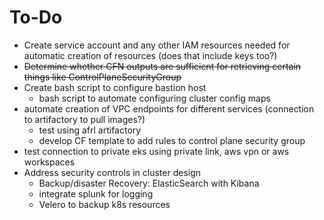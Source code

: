 # To-Do
* Create service account and any other IAM resources needed for automatic creation of resources (does that include keys too?)
* ~~Determine whether CFN outputs are sufficient for retrieving certain things like ControlPlaneSecurityGroup~~
* Create bash script to configure bastion host
    * bash script to automate configuring cluster config maps
* automate creation of VPC endpoints for different services (connection to artifactory to pull images?)
    * test using afrl artifactory
    * develop CF template to add rules to control plane security group
* test connection to private eks using private link, aws vpn or aws workspaces
* Address security controls in cluster design
    * Backup/disaster Recovery: ElasticSearch with Kibana
    * integrate splunk for logging
    * Velero to backup k8s resources
